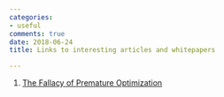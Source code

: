 ```yaml
---
categories:
- useful
comments: true
date: 2018-06-24
title: Links to interesting articles and whitepapers

---
```


1. [The Fallacy of Premature Optimization](https://ubiquity.acm.org/article.cfm?id=1513451)
